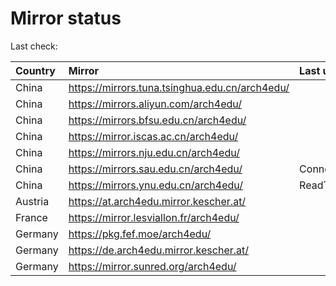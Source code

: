 <script src="./time.js"></script>
# Mirror status
Last check: <script type="text/javascript">localize(1687950988.2153647);</script>

|Country|Mirror|Last update|
|:------|:-----|:----------|
|China|https://mirrors.tuna.tsinghua.edu.cn/arch4edu/|<script type="text/javascript">localize(1687934152);</script>|
|China|https://mirrors.aliyun.com/arch4edu/|<script type="text/javascript">localize(1687847732);</script>|
|China|https://mirrors.bfsu.edu.cn/arch4edu/|<script type="text/javascript">localize(1687890853);</script>|
|China|https://mirror.iscas.ac.cn/arch4edu/|<script type="text/javascript">localize(1687934152);</script>|
|China|https://mirrors.nju.edu.cn/arch4edu/|<script type="text/javascript">localize(1687847732);</script>|
|China|https://mirrors.sau.edu.cn/arch4edu/|ConnectionError|
|China|https://mirrors.ynu.edu.cn/arch4edu/|ReadTimeout|
|Austria|https://at.arch4edu.mirror.kescher.at/|<script type="text/javascript">localize(1687890853);</script>|
|France|https://mirror.lesviallon.fr/arch4edu/|<script type="text/javascript">localize(1687890853);</script>|
|Germany|https://pkg.fef.moe/arch4edu/|<script type="text/javascript">localize(1687890853);</script>|
|Germany|https://de.arch4edu.mirror.kescher.at/|<script type="text/javascript">localize(1687890853);</script>|
|Germany|https://mirror.sunred.org/arch4edu/|<script type="text/javascript">localize(1687890853);</script>|

<script src="./tablefilter/tablefilter.js"></script>
<script src="./table.js"></script>